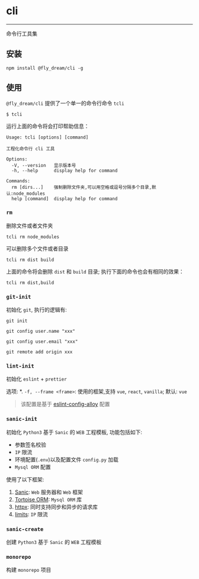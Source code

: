# cli

---

命令行工具集

## 安装

```shell
npm install @fly_dream/cli -g
```

## 使用

`@fly_dream/cli` 提供了一个单一的命令行命令 `tcli`

```shell
$ tcli
```

运行上面的命令将会打印帮助信息：

```text
Usage: tcli [options] [command]

工程化命令行 cli 工具

Options:
  -V, --version   显示版本号
  -h, --help      display help for command

Commands:
  rm [dirs...]    强制删除文件夹,可以用空格或逗号分隔多个目录,默认:node_modules
  help [command]  display help for command
```

### `rm`

删除文件或者文件夹

```shell
tcli rm node_modules
```

可以删除多个文件或者目录

```shell
tcli rm dist build
```

上面的命令将会删除 `dist` 和 `build` 目录; 执行下面的命令也会有相同的效果：

```shell
tcli rm dist,build
```

### `git-init`

初始化 `git`, 执行的逻辑有:

```shell
git init

git config user.name "xxx"

git config user.email "xxx"

git remote add origin xxx
```

### `lint-init`

初始化 `eslint` + `prettier`

选项:
*. `-f, --frame <frame>`: 使用的框架,支持 `vue`, `react`, `vanilla`; 默认: `vue`

> 该配置是基于 [eslint-config-alloy](https://github.com/AlloyTeam/eslint-config-alloy/blob/master/README.zh-CN.md) 配置

### `sanic-init`

初始化 `Python3` 基于 `Sanic` 的 `WEB` 工程模板, 功能包括如下:

* 参数签名校验
* `IP` 限流
* 环境配置(`.env`)以及配置文件 `config.py` 加载
* `Mysql ORM` 配置

使用了以下框架:
1. [Sanic](https://sanic.dev/zh/): `Web` 服务器和 `Web` 框架
2. [Tortoise ORM](https://tortoise.github.io/index.html): `Mysql ORM` 库
3. [httpx](https://www.python-httpx.org/): 同时支持同步和异步的请求库
4. [limits](https://github.com/alisaifee/limits): `IP` 限流

### `sanic-create`

创建 `Python3` 基于 `Sanic` 的 `WEB` 工程模板

### `monorepo`

构建 `monorepo` 项目

